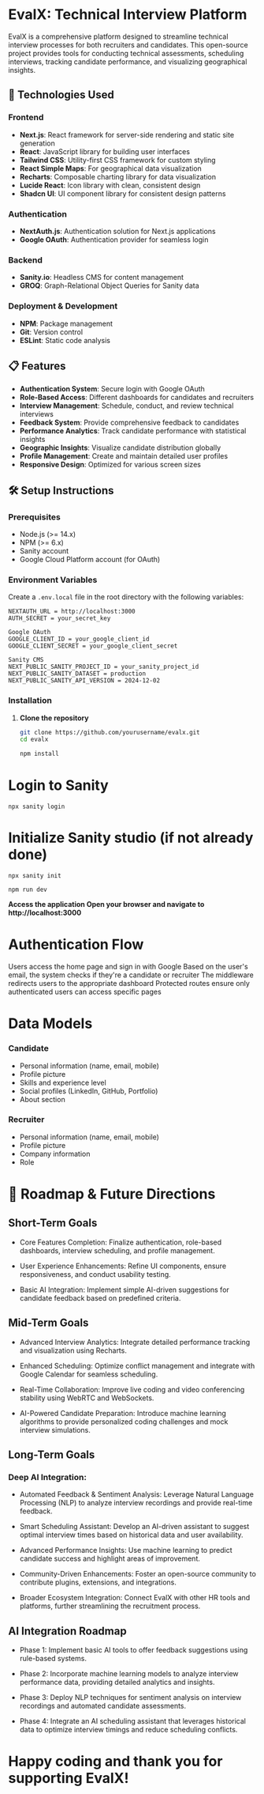 # EvalX: Technical Interview Platform

EvalX is a comprehensive platform designed to streamline technical interview processes for both recruiters and candidates. This open-source project provides tools for conducting technical assessments, scheduling interviews, tracking candidate performance, and visualizing geographical insights.

## 🚀 Technologies Used

### Frontend
- **Next.js**: React framework for server-side rendering and static site generation
- **React**: JavaScript library for building user interfaces
- **Tailwind CSS**: Utility-first CSS framework for custom styling
- **React Simple Maps**: For geographical data visualization
- **Recharts**: Composable charting library for data visualization
- **Lucide React**: Icon library with clean, consistent design
- **Shadcn UI**: UI component library for consistent design patterns

### Authentication
- **NextAuth.js**: Authentication solution for Next.js applications
- **Google OAuth**: Authentication provider for seamless login

### Backend
- **Sanity.io**: Headless CMS for content management
- **GROQ**: Graph-Relational Object Queries for Sanity data

### Deployment & Development
- **NPM**: Package management
- **Git**: Version control
- **ESLint**: Static code analysis

## 📋 Features

- **Authentication System**: Secure login with Google OAuth
- **Role-Based Access**: Different dashboards for candidates and recruiters
- **Interview Management**: Schedule, conduct, and review technical interviews
- **Feedback System**: Provide comprehensive feedback to candidates
- **Performance Analytics**: Track candidate performance with statistical insights
- **Geographic Insights**: Visualize candidate distribution globally
- **Profile Management**: Create and maintain detailed user profiles
- **Responsive Design**: Optimized for various screen sizes

## 🛠️ Setup Instructions

### Prerequisites
- Node.js (>= 14.x)
- NPM (>= 6.x)
- Sanity account
- Google Cloud Platform account (for OAuth)

### Environment Variables
Create a `.env.local` file in the root directory with the following variables:

```
NEXTAUTH_URL = http://localhost:3000 
AUTH_SECRET = your_secret_key

Google OAuth
GOOGLE_CLIENT_ID = your_google_client_id 
GOOGLE_CLIENT_SECRET = your_google_client_secret

Sanity CMS
NEXT_PUBLIC_SANITY_PROJECT_ID = your_sanity_project_id
NEXT_PUBLIC_SANITY_DATASET = production 
NEXT_PUBLIC_SANITY_API_VERSION = 2024-12-02
```


### Installation

1. **Clone the repository**
   ```bash
   git clone https://github.com/yourusername/evalx.git
   cd evalx

   npm install
   ```
# Login to Sanity
``npx sanity login``

# Initialize Sanity studio (if not already done)
``npx sanity init``

``npm run dev``

**Access the application Open your browser and navigate to http://localhost:3000**

# Authentication Flow

Users access the home page and sign in with Google
Based on the user's email, the system checks if they're a candidate or recruiter
The middleware redirects users to the appropriate dashboard
Protected routes ensure only authenticated users can access specific pages

# Data Models

### Candidate
- Personal information (name, email, mobile)
- Profile picture
- Skills and experience level
- Social profiles (LinkedIn, GitHub, Portfolio)
- About section

### Recruiter
- Personal information (name, email, mobile)
- Profile picture
- Company information
- Role

# 🚧 Roadmap & Future Directions

## Short-Term Goals
- Core Features Completion: Finalize authentication, role-based dashboards, interview scheduling, and profile management.

- User Experience Enhancements: Refine UI components, ensure responsiveness, and conduct usability testing.

- Basic AI Integration: Implement simple AI-driven suggestions for candidate feedback based on predefined criteria.

## Mid-Term Goals
- Advanced Interview Analytics: Integrate detailed performance tracking and visualization using Recharts.

- Enhanced Scheduling: Optimize conflict management and integrate with Google Calendar for seamless scheduling.

- Real-Time Collaboration: Improve live coding and video conferencing stability using WebRTC and WebSockets.

- AI-Powered Candidate Preparation: Introduce machine learning algorithms to provide personalized coding challenges and mock interview simulations.

## Long-Term Goals

### Deep AI Integration:

- Automated Feedback & Sentiment Analysis: Leverage Natural Language Processing (NLP) to analyze interview recordings and provide real-time feedback.

- Smart Scheduling Assistant: Develop an AI-driven assistant to suggest optimal interview times based on historical data and user availability.

- Advanced Performance Insights: Use machine learning to predict candidate success and highlight areas of improvement.

- Community-Driven Enhancements: Foster an open-source community to contribute plugins, extensions, and integrations.

- Broader Ecosystem Integration: Connect EvalX with other HR tools and platforms, further streamlining the recruitment process.

## AI Integration Roadmap
- Phase 1: Implement basic AI tools to offer feedback suggestions using rule-based systems.

- Phase 2: Incorporate machine learning models to analyze interview performance data, providing detailed analytics and insights.

- Phase 3: Deploy NLP techniques for sentiment analysis on interview recordings and automated candidate assessments.

- Phase 4: Integrate an AI scheduling assistant that leverages historical data to optimize interview timings and reduce scheduling conflicts.

# Happy coding and thank you for supporting EvalX!
